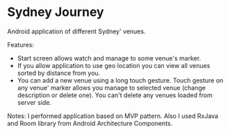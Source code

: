 # Sydney Journey
Android application of different Sydney' venues.

Features:
* Start screen allows watch and manage to some venue's marker.
* If you allow application to use geo location you can view all venues sorted by distance from you.
* You can add a new venue using a long touch gesture. Touch gesture on any venue' marker allows you manage to selected venue (change description or delete one). You can't delete any venues loaded from server side.

Notes:
I performed application based on MVP pattern. Also I used RxJava and Room library from Android Architecture Components.
